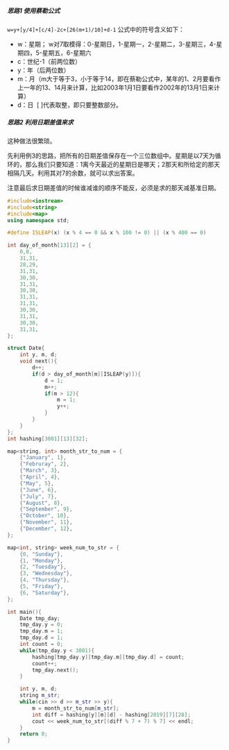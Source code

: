 ##### 思路1 使用蔡勒公式

`w=y+[y/4]+[c/4]-2c+[26(m+1)/10]+d-1`
公式中的符号含义如下：

- w：星期； w对7取模得：0-星期日，1-星期一，2-星期二，3-星期三，4-星期四，5-星期五，6-星期六
- c：世纪-1（前两位数）
- y：年（后两位数）
- m：月（m大于等于3，小于等于14，即在蔡勒公式中，某年的1、2月要看作上一年的13、14月来计算，比如2003年1月1日要看作2002年的13月1日来计算）
- d：日  [ ]代表取整，即只要整数部分。


##### 思路2 利用日期差值来求

这种做法很繁琐。

先利用例3的思路，把所有的日期差值保存在一个三位数组中。星期是以7天为循环的，那么我们只要知道：1离今天最近的星期日是哪天；2那天和所给定的那天相隔几天。利用其对7的余数，就可以求出答案。

注意最后求日期差值的时候谁减谁的顺序不能反，必须是求的那天减基准日期。

```cpp
#include<iostream>
#include<string>
#include<map>
using namespace std;

#define ISLEAP(x) (x % 4 == 0 && x % 100 != 0) || (x % 400 == 0)

int day_of_month[13][2] = {
    0,0,
    31,31,
    28,29,
    31,31,
    30,30,
    31,31,
    30,30,
    31,31,
    31,31,
    30,30,
    31,31,
    30,30,
    31,31,
};

struct Date{
    int y, m, d;
    void next(){
        d++;
        if(d > day_of_month[m][ISLEAP(y)]){
            d = 1;
            m++;
            if(m > 12){
                m = 1;
                y++;
            }
        }
    }
};
int hashing[3001][13][32];

map<string, int> month_str_to_num = {
    {"January", 1},
    {"Februray", 2},
    {"March", 3},
    {"April", 4},
    {"May", 5},
    {"June", 6},
    {"July", 7},
    {"August", 8},
    {"September", 9},
    {"October", 10},
    {"November", 11},
    {"December", 12},
};

map<int, string> week_num_to_str = {
    {0, "Sunday"},
    {1, "Monday"},
    {2, "Tuesday"},
    {3, "Wednesday"},
    {4, "Thursday"},
    {5, "Friday"},
    {6, "Saturday"},
};

int main(){
    Date tmp_day;
    tmp_day.y = 0;
    tmp_day.m = 1;
    tmp_day.d = 1;
    int count = 0;
    while(tmp_day.y < 3001){
        hashing[tmp_day.y][tmp_day.m][tmp_day.d] = count;
        count++;
        tmp_day.next();
    }

    int y, m, d;
    string m_str;
    while(cin >> d >> m_str >> y){
        m = month_str_to_num[m_str];
        int diff = hashing[y][m][d] - hashing[2019][7][28];
        cout << week_num_to_str[(diff % 7 + 7) % 7] << endl;
    }
    return 0;
}
```